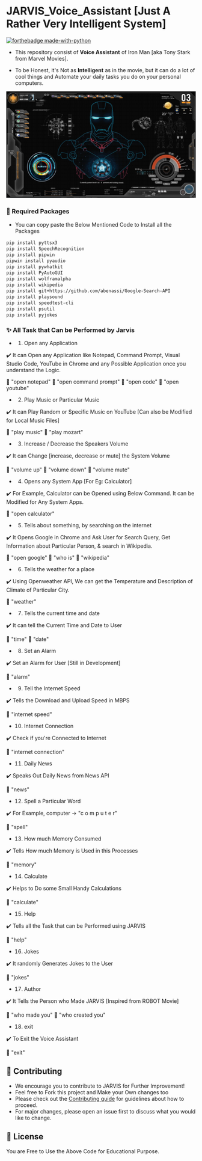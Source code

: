 # JARVIS_Voice_Assistant [Just A Rather Very Intelligent System] 

[![forthebadge made-with-python](http://ForTheBadge.com/images/badges/made-with-python.svg)](https://www.python.org/)

- This repository consist of **Voice Assistant** of Iron Man [aka Tony Stark from Marvel Movies].

- To be Honest, it's Not as **Intelligent** as in the movie, but it can do a lot of cool things and Automate your daily tasks you do on your personal computers.

<p align="center">
  <img src="/images/JARVIS_AI.jpg" width="700" alt="JARVIS-AI">
</p>

### 🤔 Required Packages

- You can copy paste the Below Mentioned Code to Install all the Packages

```
pip install pyttsx3
pip install SpeechRecognition
pip install pipwin
pipwin install pyaudio
pip install pywhatkit
pip install PyAutoGUI
pip install wolframalpha
pip install wikipedia
pip install git+https://github.com/abenassi/Google-Search-API
pip install playsound
pip install speedtest-cli
pip install psutil
pip install pyjokes
```

### ✨ All Task that Can be Performed by Jarvis

- 1) Open any Application

✔️ It can Open any Application like Notepad, Command Prompt, Visual Studio Code, YouTube in Chrome and any Possible Application once you understand the Logic.

🎤 "open notepad"
🎤 "open command prompt"
🎤 "open code"
🎤 "open youtube"

- 2) Play Music or Particular Music

✔️ It can Play Random or Specific Music on YouTube [Can also be Modified for Local Music Files] 

🎤 "play music"
🎤 "play mozart"

- 3) Increase / Decrease the Speakers Volume

✔️ It can Change [increase, decrease or mute] the System Volume 

🎤 "volume up"
🎤 "volume down"
🎤 "volume mute"

- 4) Opens any System App [For Eg: Calculator]

✔️ For Example, Calculator can be Opened using Below Command. It can be Modified for Any System Apps.

🎤 "open calculator"

- 5) Tells about something, by searching on the internet

✔️ It Opens Google in Chrome and Ask User for Search Query, Get Information about Particular Person, & search in Wikipedia.

🎤 "open google"
🎤 "who is"
🎤 "wikipedia"

- 6) Tells the weather for a place

✔️ Using Openweather API, We can get the Temperature and Description of Climate of Particular City.

🎤 "weather"

- 7) Tells the current time and date

✔️ It can tell the Current Time and Date to User

🎤 "time"
🎤 "date"

- 8) Set an Alarm

✔️ Set an Alarm for User [Still in Development]

🎤 "alarm"

- 9) Tell the Internet Speed

✔️ Tells the Download and Upload Speed in MBPS

🎤 "internet speed"

- 10) Internet Connection

✔️ Check if you're Connected to Internet

🎤 "internet connection"

- 11) Daily News

✔️ Speaks Out Daily News from News API

🎤 "news"

- 12) Spell a Particular Word

✔️ For Example, computer -> "c o m p u t e r"

🎤 "spell"

- 13) How much Memory Consumed

✔️ Tells How much Memory is Used in this Processes

🎤 "memory" 

- 14) Calculate

✔️ Helps to Do some Small Handy Calculations

🎤 "calculate"

- 15) Help

✔️ Tells all the Task that can be Performed using JARVIS

🎤 "help"

- 16) Jokes

✔️ It randomly Generates Jokes to the User

🎤 "jokes"

- 17) Author

✔️ It Tells the Person who Made JARVIS [Inspired from ROBOT Movie]

🎤 "who made you"
🎤 "who created you"

- 18) exit

✔️ To Exit the Voice Assistant

🎤 "exit"

## 🤝 Contributing

+ We encourage you to contribute to JARVIS for Further Improvement!
+ Feel free to Fork this project and Make your Own changes too
+ Please check out the [Contributing guide](/CONTRIBUTING.md) for guidelines about how to proceed.
+ For major changes, please open an issue first to discuss what you would like to change.

## 🥺 License

You are Free to Use the Above Code for Educational Purpose.
